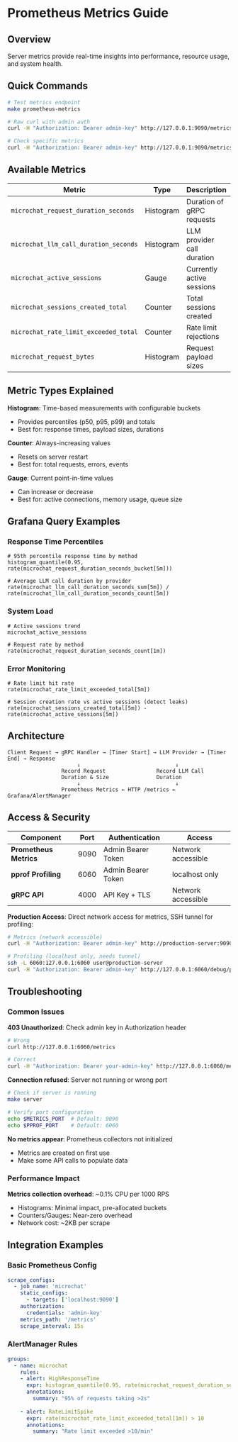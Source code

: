 # Prometheus Metrics Guide

## Overview

Server metrics provide real-time insights into performance, resource usage, and system health.

## Quick Commands

```bash
# Test metrics endpoint
make prometheus-metrics

# Raw curl with admin auth
curl -H "Authorization: Bearer admin-key" http://127.0.0.1:9090/metrics

# Check specific metrics
curl -H "Authorization: Bearer admin-key" http://127.0.0.1:9090/metrics | grep microchat_
```

## Available Metrics

| Metric | Type | Description | Labels |
|---|---|---|---|
| `microchat_request_duration_seconds` | Histogram | Duration of gRPC requests | `method` |
| `microchat_llm_call_duration_seconds` | Histogram | LLM provider call duration | `provider` |
| `microchat_active_sessions` | Gauge | Currently active sessions | - |
| `microchat_sessions_created_total` | Counter | Total sessions created | - |
| `microchat_rate_limit_exceeded_total` | Counter | Rate limit rejections | - |
| `microchat_request_bytes` | Histogram | Request payload sizes | `method` |

## Metric Types Explained

**Histogram**: Time-based measurements with configurable buckets
- Provides percentiles (p50, p95, p99) and totals
- Best for: response times, payload sizes, durations

**Counter**: Always-increasing values
- Resets on server restart
- Best for: total requests, errors, events

**Gauge**: Current point-in-time values
- Can increase or decrease
- Best for: active connections, memory usage, queue size

## Grafana Query Examples

### Response Time Percentiles
```promql
# 95th percentile response time by method
histogram_quantile(0.95, rate(microchat_request_duration_seconds_bucket[5m]))

# Average LLM call duration by provider
rate(microchat_llm_call_duration_seconds_sum[5m]) / rate(microchat_llm_call_duration_seconds_count[5m])
```

### System Load
```promql
# Active sessions trend
microchat_active_sessions

# Request rate by method
rate(microchat_request_duration_seconds_count[1m])
```

### Error Monitoring  
```promql
# Rate limit hit rate
rate(microchat_rate_limit_exceeded_total[5m])

# Session creation rate vs active sessions (detect leaks)
rate(microchat_sessions_created_total[5m]) - rate(microchat_active_sessions[5m])
```

## Architecture

```
Client Request → gRPC Handler → [Timer Start] → LLM Provider → [Timer End] → Response
                      ↓                              ↓
                 Record Request                Record LLM Call
                 Duration & Size               Duration
                      ↓                              ↓
                 Prometheus Metrics ← HTTP /metrics ← Grafana/AlertManager
```

## Access & Security

| Component | Port | Authentication | Access |
|---|---|---|---|
| **Prometheus Metrics** | 9090 | Admin Bearer Token | Network accessible |
| **pprof Profiling** | 6060 | Admin Bearer Token | localhost only |
| **gRPC API** | 4000 | API Key + TLS | Network accessible |

**Production Access**: Direct network access for metrics, SSH tunnel for profiling:
```bash
# Metrics (network accessible)
curl -H "Authorization: Bearer admin-key" http://production-server:9090/metrics

# Profiling (localhost only, needs tunnel)  
ssh -L 6060:127.0.0.1:6060 user@production-server
curl -H "Authorization: Bearer admin-key" http://127.0.0.1:6060/debug/pprof/heap
```

## Troubleshooting

### Common Issues

**403 Unauthorized**: Check admin key in Authorization header
```bash
# Wrong
curl http://127.0.0.1:6060/metrics

# Correct  
curl -H "Authorization: Bearer your-admin-key" http://127.0.0.1:6060/metrics
```

**Connection refused**: Server not running or wrong port
```bash
# Check if server is running
make server

# Verify port configuration  
echo $METRICS_PORT  # Default: 9090
echo $PPROF_PORT    # Default: 6060
```

**No metrics appear**: Prometheus collectors not initialized
- Metrics are created on first use
- Make some API calls to populate data

### Performance Impact

**Metrics collection overhead**: ~0.1% CPU per 1000 RPS
- Histograms: Minimal impact, pre-allocated buckets
- Counters/Gauges: Near-zero overhead
- Network cost: ~2KB per scrape

## Integration Examples

### Basic Prometheus Config
```yaml
scrape_configs:
  - job_name: 'microchat'
    static_configs:
      - targets: ['localhost:9090']
    authorization:
      credentials: 'admin-key'
    metrics_path: '/metrics'
    scrape_interval: 15s
```

### AlertManager Rules
```yaml
groups:
  - name: microchat
    rules:
    - alert: HighResponseTime
      expr: histogram_quantile(0.95, rate(microchat_request_duration_seconds_bucket[5m])) > 2
      annotations:
        summary: "95% of requests taking >2s"
    
    - alert: RateLimitSpike  
      expr: rate(microchat_rate_limit_exceeded_total[1m]) > 10
      annotations:
        summary: "Rate limit exceeded >10/min"
```